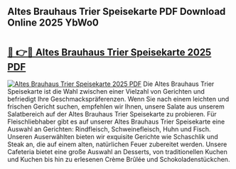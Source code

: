 ## Altes Brauhaus Trier Speisekarte PDF Download Online 2025 YbWo0

# <h2><a href="http://gc6do7.nevu.top/?p=Altes+Brauhaus+Trier+Speisekarte">🔗 👉🔴 Altes Brauhaus Trier Speisekarte 2025 PDF</a></h2>

[![Altes Brauhaus Trier Speisekarte 2025 PDF](https://i.imgur.com/dBaPXMq.png)](http://gc6do7.nevu.top/?p=Altes+Brauhaus+Trier+Speisekarte)
Die Altes Brauhaus Trier Speisekarte ist die Wahl zwischen einer Vielzahl von Gerichten und befriedigt Ihre Geschmackspräferenzen. Wenn Sie nach einem leichten und frischen Gericht suchen, empfehlen wir Ihnen, unsere Salate aus unserem Salatbereich auf der Altes Brauhaus Trier Speisekarte zu probieren. Für Fleischliebhaber gibt es auf unserer Altes Brauhaus Trier Speisekarte eine Auswahl an Gerichten: Rindfleisch, Schweinefleisch, Huhn und Fisch. Unseren Auserwählten bieten wir exquisite Gerichte wie Schaschlik und Steak an, die auf einem alten, natürlichen Feuer zubereitet werden. Unsere Cafeteria bietet eine große Auswahl an Desserts, von traditionellen Kuchen und Kuchen bis hin zu erlesenen Crème Brûlée und Schokoladenstückchen.
